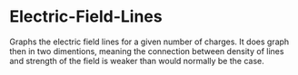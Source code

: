 # Electric-Field-Lines

Graphs the electric field lines for a given number of charges.
It does graph then in two dimentions, meaning the connection between density of lines and strength of the field is weaker than would normally be the case.
